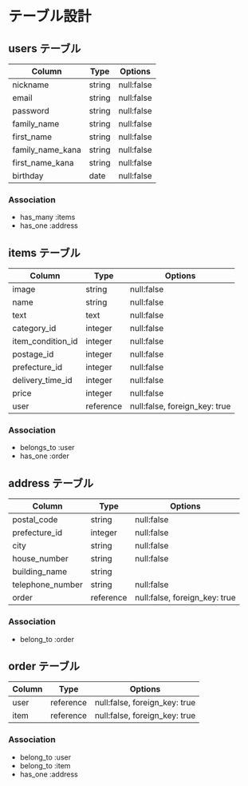 # テーブル設計

## users テーブル

| Column           | Type   | Options    |
| ---------        | ------ | ---------- |
| nickname         | string | null:false |
| email            | string | null:false |
| password         | string | null:false |
| family_name      | string | null:false |
| first_name       | string | null:false |
| family_name_kana | string | null:false |
| first_name_kana  | string | null:false |
| birthday         | date   | null:false |

### Association

- has_many :items
- has_one  :address


## items テーブル

| Column            | Type      | Options                       |
| --------------    | ----------|------------------------------ |
| image             | string    | null:false                    |
| name              | string    | null:false                    |
| text              | text      | null:false                    |
| category_id       | integer   | null:false                    |
| item_condition_id | integer   | null:false                    |
| postage_id        | integer   | null:false                    |
| prefecture_id     | integer   | null:false                    |
| delivery_time_id  | integer   | null:false                    |
| price             | integer   | null:false                    |
| user              | reference | null:false, foreign_key: true |

### Association

- belongs_to :user
- has_one :order 


## address テーブル

| Column           | Type      | Options                        |
| -----------      | ----------|------------------------------- |
| postal_code      | string    | null:false                     |
| prefecture_id    | integer   | null:false                     |
| city             | string    | null:false                     |
| house_number     | string    | null:false                     |
| building_name    | string    |                                |
| telephone_number | string    | null:false                     |
| order            | reference | null:false, foreign_key: true  |

### Association

- belong_to :order


## order テーブル

| Column      | Type      | Options                       |
| ----------- | --------- | ----------------------------- |
| user        | reference | null:false, foreign_key: true |
| item        | reference | null:false, foreign_key: true |

### Association

- belong_to :user
- belong_to :item
- has_one :address